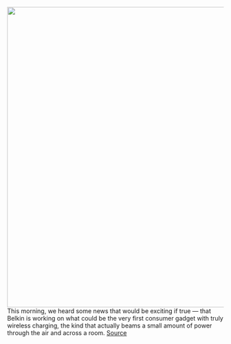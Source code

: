 <img src='https://cdn.vox-cdn.com/thumbor/Y_cbFTDv2ZhnWSJxy6C5ACroIFg=/0x0:1000x1000/1200x800/filters:focal(420x420:580x580)/cdn.vox-cdn.com/uploads/chorus_image/image/70802016/akrales_171024_2082_0078_squ.0.jpg' width='700px' /><br/>
This morning, we heard some news that would be exciting if true — that Belkin is working on what could be the very first consumer gadget with truly wireless charging, the kind that actually beams a small amount of power through the air and across a room.
<a href='https://www.theverge.com/2022/4/27/23045321/belkin-wi-charge-denial-true-wireless-spatial-charger'> Source <a/>